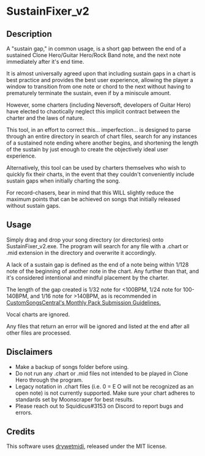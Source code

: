 # SustainFixer_v2

## Description
A "sustain gap," in common usage, is a short gap between the end of a sustained Clone Hero/Guitar Hero/Rock Band note, and the next note immediately after it's end time.

It is almost universally agreed upon that including sustain gaps in a chart is best practice and provides the best user experience, allowing the player a window to transition from one note or chord to the next without having to prematurely terminate the sustain, even if by a miniscule amount.
 
However, some charters (including Neversoft, developers of Guitar Hero) have elected to chaotically neglect this implicit contract between the charter and the laws of nature.

This tool, in an effort to correct this... imperfection... is designed to parse through an entire directory in search of chart files, search for any instances of a sustained note ending where another begins, and shortening the length of the sustain by just enough to create the objectively ideal user experience.
 
Alternatively, this tool can be used by charters themselves who wish to quickly fix their charts, in the event that they couldn't conveniently include sustain gaps when initially charting the song.

For record-chasers, bear in mind that this WILL slightly reduce the maximum points that can be achieved on songs that initially released without sustain gaps.
 
## Usage
Simply drag and drop your song directory (or directories) onto SustainFixer_v2.exe. The program will search for any file with a .chart or .mid extension in the directory and overwrite it accordingly.

A lack of a sustain gap is defined as the end of a note being within 1/128 note of the beginning of another note in the chart. Any further than that, and it's considered intentional and mindful placement by the charter.

The length of the gap created is 1/32 note for <100BPM, 1/24 note for 100-140BPM, and 1/16 note for >140BPM, as is recommended in [CustomSongsCentral's Monthly Pack Submission Guidelines.](https://customsongscentral.com/monthly-pack-submission-guidelines/)

Vocal charts are ignored.

Any files that return an error will be ignored and listed at the end after all other files are processed.

## Disclaimers
* Make a backup of songs folder before using.
* Do not run any .chart or .mid files not intended to be played in Clone Hero through the program.
* Legacy notation in .chart files (i.e. 0 = E O will not be recognized as an open note) is not currently supported. Make sure your chart adheres to standards set by Moonscraper for best results.
* Please reach out to Squidicus#3153 on Discord to report bugs and errors.

## Credits
This software uses [drywetmidi](https://github.com/melanchall/drywetmidi), released under the MIT license.